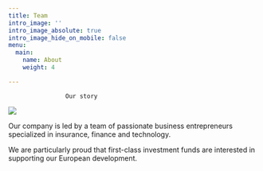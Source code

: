```yaml
---
title: Team
intro_image: ''
intro_image_absolute: true
intro_image_hide_on_mobile: false
menu:
  main:
    name: About
    weight: 4

---
```

					Our story

![](/images/bitmap.png)

Our company is led by a team of passionate business entrepreneurs specialized in insurance, finance and technology. 

We are particularly proud that first-class investment funds are interested in supporting our European development.